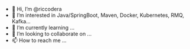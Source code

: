 - 👋 Hi, I’m @riccodera
- 👀 I’m interested in Java/SpringBoot, Maven, Docker, Kubernetes, RMQ, Kafka...
- 🌱 I’m currently learning ...
- 💞️ I’m looking to collaborate on ...
- 📫 How to reach me ...

<!---
riccodera/riccodera is a ✨ special ✨ repository because its `README.md` (this file) appears on your GitHub profile.
You can click the Preview link to take a look at your changes.
--->
